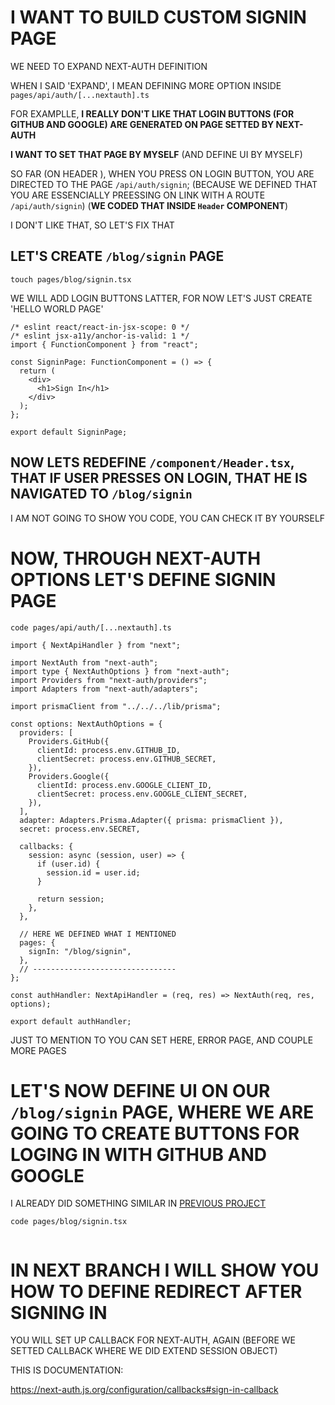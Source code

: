 # I WANT TO BUILD CUSTOM SIGNIN PAGE

WE NEED TO EXPAND NEXT-AUTH DEFINITION

WHEN I SAID 'EXPAND', I MEAN DEFINING MORE OPTION INSIDE `pages/api/auth/[...nextauth].ts`

FOR EXAMPLLE, **I REALLY DON'T LIKE THAT LOGIN BUTTONS (FOR GITHUB AND GOOGLE) ARE GENERATED ON PAGE SETTED BY NEXT-AUTH**

**I WANT TO SET THAT PAGE BY MYSELF** (AND DEFINE UI BY MYSELF)

SO FAR (ON HEADER ), WHEN YOU PRESS ON LOGIN BUTTON, YOU ARE DIRECTED TO THE PAGE `/api/auth/signin`; (BECAUSE WE DEFINED THAT YOU ARE ESSENCIALLY PREESSING ON LINK WITH A ROUTE `/api/auth/signin`) (**WE CODED THAT INSIDE `Header` COMPONENT**)

I DON'T LIKE THAT, SO LET'S FIX THAT

## LET'S CREATE `/blog/signin` PAGE

```
touch pages/blog/signin.tsx
```

WE WILL ADD LOGIN BUTTONS LATTER, FOR NOW LET'S JUST CREATE 'HELLO WORLD PAGE'

```tsx
/* eslint react/react-in-jsx-scope: 0 */
/* eslint jsx-a11y/anchor-is-valid: 1 */
import { FunctionComponent } from "react";

const SigninPage: FunctionComponent = () => {
  return (
    <div>
      <h1>Sign In</h1>
    </div>
  );
};

export default SigninPage;
```

## NOW LETS REDEFINE `/component/Header.tsx`, THAT IF USER PRESSES ON LOGIN, THAT HE IS NAVIGATED TO `/blog/signin`

I AM NOT GOING TO SHOW YOU CODE, YOU CAN CHECK IT BY YOURSELF

# NOW, THROUGH NEXT-AUTH OPTIONS LET'S DEFINE SIGNIN PAGE

```
code pages/api/auth/[...nextauth].ts
```

```tsx
import { NextApiHandler } from "next";

import NextAuth from "next-auth";
import type { NextAuthOptions } from "next-auth";
import Providers from "next-auth/providers";
import Adapters from "next-auth/adapters";

import prismaClient from "../../../lib/prisma";

const options: NextAuthOptions = {
  providers: [
    Providers.GitHub({
      clientId: process.env.GITHUB_ID,
      clientSecret: process.env.GITHUB_SECRET,
    }),
    Providers.Google({
      clientId: process.env.GOOGLE_CLIENT_ID,
      clientSecret: process.env.GOOGLE_CLIENT_SECRET,
    }),
  ],
  adapter: Adapters.Prisma.Adapter({ prisma: prismaClient }),
  secret: process.env.SECRET,

  callbacks: {
    session: async (session, user) => {
      if (user.id) {
        session.id = user.id;
      }

      return session;
    },
  },

  // HERE WE DEFINED WHAT I MENTIONED
  pages: {
    signIn: "/blog/signin",
  },
  // --------------------------------
};

const authHandler: NextApiHandler = (req, res) => NextAuth(req, res, options);

export default authHandler;
```

JUST TO MENTION TO YOU CAN SET HERE, ERROR PAGE, AND COUPLE MORE PAGES

# LET'S NOW DEFINE UI ON OUR `/blog/signin` PAGE, WHERE WE ARE GOING TO CREATE BUTTONS FOR LOGING IN WITH GITHUB AND GOOGLE

I ALREADY DID SOMETHING SIMILAR IN [PREVIOUS PROJECT](https://github.com/Rade58/production_grade-nextjs/blob/11_LAST_THING/pages/signin.tsx)

```
code pages/blog/signin.tsx
```

```tsx

```

# IN NEXT BRANCH I WILL SHOW YOU HOW TO DEFINE REDIRECT AFTER SIGNING IN

YOU WILL SET UP CALLBACK FOR NEXT-AUTH, AGAIN (BEFORE WE SETTED CALLBACK WHERE WE DID EXTEND SESSION OBJECT)

THIS IS DOCUMENTATION:

<https://next-auth.js.org/configuration/callbacks#sign-in-callback>

